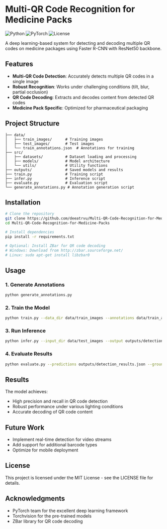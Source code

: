 # Multi-QR Code Recognition for Medicine Packs

![Python](https://img.shields.io/badge/Python-3.7+-blue.svg)
![PyTorch](https://img.shields.io/badge/PyTorch-1.7+-red.svg)
![License](https://img.shields.io/badge/License-MIT-green.svg)

A deep learning-based system for detecting and decoding multiple QR codes on medicine packages using Faster R-CNN with ResNet50 backbone.

## Features

- **Multi-QR Code Detection**: Accurately detects multiple QR codes in a single image
- **Robust Recognition**: Works under challenging conditions (tilt, blur, partial occlusion)
- **QR Code Decoding**: Extracts and decodes content from detected QR codes
- **Medicine Pack Specific**: Optimized for pharmaceutical packaging

## Project Structure

```
├── data/
│   ├── train_images/      # Training images
│   ├── test_images/       # Test images
│   └── train_annotations.json  # Annotations for training
├── src/
│   ├── datasets/          # Dataset loading and processing
│   ├── models/            # Model architecture
│   └── utils/             # Utility functions
├── outputs/               # Saved models and results
├── train.py               # Training script
├── infer.py               # Inference script
├── evaluate.py            # Evaluation script
└── generate_annotations.py # Annotation generation script
```

## Installation

```bash
# Clone the repository
git clone https://github.com/deeatrvu/Multi-QR-Code-Recognition-for-Medicine-Packs.git
cd Multi-QR-Code-Recognition-for-Medicine-Packs

# Install dependencies
pip install -r requirements.txt

# Optional: Install ZBar for QR code decoding
# Windows: Download from http://zbar.sourceforge.net/
# Linux: sudo apt-get install libzbar0
```

## Usage

### 1. Generate Annotations
```bash
python generate_annotations.py
```

### 2. Train the Model
```bash
python train.py --data_dir data/train_images --annotations data/train_annotations.json --output_dir outputs --epochs 10
```

### 3. Run Inference
```bash
python infer.py --input_dir data/test_images --output outputs/detection_results.json --model_path outputs/final_model.pth
```

### 4. Evaluate Results
```bash
python evaluate.py --predictions outputs/detection_results.json --ground_truth data/test_annotations.json
```

## Results

The model achieves:
- High precision and recall in QR code detection
- Robust performance under various lighting conditions
- Accurate decoding of QR code content

## Future Work

- Implement real-time detection for video streams
- Add support for additional barcode types
- Optimize for mobile deployment

## License

This project is licensed under the MIT License - see the LICENSE file for details.

## Acknowledgments

- PyTorch team for the excellent deep learning framework
- Torchvision for the pre-trained models
- ZBar library for QR code decoding